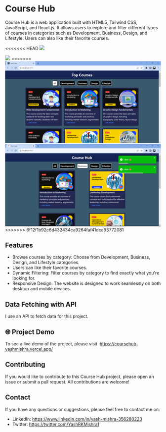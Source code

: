 # Course Hub

Course Hub is a web application built with HTML5, Tailwind CSS, JavaScript, and React.js. It allows users to explore and filter different types of courses in categories such as Development, Business, Design, and Lifestyle. Users can also like their favorite courses.

<<<<<<< HEAD
<img src="D:\React Learning\Course-Hub\src\assets\Screenshot (2).png">

<img src="D:\React Learning\Course-Hub\src\assets\Screenshot (5).png">
=======
<img src="src\assets\Screenshot (2).png">

<img src="src\assets\Screenshot (5).png">
>>>>>>> 6f12f1b92c6d432434ca9264faf41dca93772081

## Features

- Browse courses by category: Choose from Development, Business, Design, and Lifestyle categories.
- Users can like their favorite courses.
- Dynamic Filtering: Filter courses by category to find exactly what you're looking for.
- Responsive Design: The website is designed to work seamlessly on both desktop and mobile devices.

## Data Fetching with API

I use an API to fetch data for this project.

## 🌐 Project Demo 

To see a live demo of the project, please visit :https://coursehub-yashmishra.vercel.app/

## Contributing

If you would like to contribute to this Course Hub project, please open an issue or submit a pull request. All contributions are welcome!

## Contact 

If you have any questions or suggestions, please feel free to contact me on:

- LinkedIn: https://www.linkedin.com/in/yash-mishra-356280223
- Twitter: https://twitter.com/YashRKMishra1




